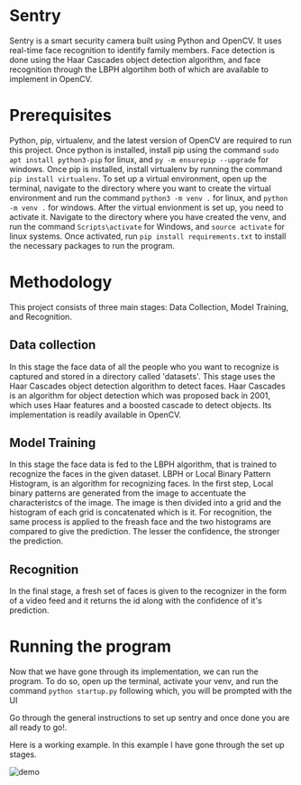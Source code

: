 # Sentry
Sentry is a smart security camera built using Python and OpenCV. It uses real-time face recognition to identify family members. Face detection is done using the 
Haar Cascades object detection algorithm, and face recognition through the LBPH algortihm both of which are available to implement in OpenCV.

# Prerequisites
Python, pip, virtualenv, and the latest version of OpenCV are required to run this project. Once python is installed, install pip using the command ```sudo apt install python3-pip``` for linux, and ```py -m ensurepip --upgrade``` for windows. Once pip is installed, install virtualenv by running the command ```pip install virtualenv```.
To set up a virtual environment, open up the terminal, navigate to the directory where you want to create the virtual environment and run the command ```python3 -m venv .``` for linux, and ```python -m venv .``` for windows.
After the virtual envionment is set up, you need to activate it. Navigate to the directory where you have created the venv, and run the command ```Scripts\activate``` for Windows, and ```source activate``` for linux systems.
Once activated, run ```pip install requirements.txt``` to install the necessary packages to run the program.

# Methodology
This project consists of three main stages: Data Collection, Model Training, and Recognition.

## Data collection
In this stage the face data of all the people who you want to recognize is captured and stored in a directory called 'datasets'. This stage uses the Haar Cascades object detection algorithm to detect faces. Haar Cascades is an algorithm for object detection which was proposed back in 2001, which uses Haar features and a boosted cascade to detect objects. Its implementation is readily available in OpenCV.
## Model Training
In this stage the face data is fed to the LBPH algorithm, that is trained to recognize the faces in the given dataset. LBPH or Local Binary Pattern Histogram, is an algorithm for recognizing faces. In the first step, Local binary patterns are generated from the image to accentuate the characteristcs of the image. The image is then divided into a grid and the histogram of each grid is concatenated which is it. 
For recognition, the same process is applied to the freash face and the two histograms are compared to give the prediction. The lesser the confidence, the stronger the prediction.
## Recognition 
In the final stage, a fresh set of faces is given to the recognizer in the form of a video feed and it returns the id along with the confidence of it's prediction.

# Running the program
Now that we have gone through its implementation, we can run the program. To do so, open up the terminal, activate your venv, and run the command ```python startup.py```
following which, you will be prompted with the UI 

Go through the general instructions to set up sentry and once done you are all ready to go!.

Here is a working example. In this example I have gone through the set up stages.

![demo]()



